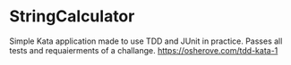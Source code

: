 # StringCalculator
Simple Kata application made to use TDD and JUnit in practice. Passes all tests and requaierments of a challange.
https://osherove.com/tdd-kata-1
